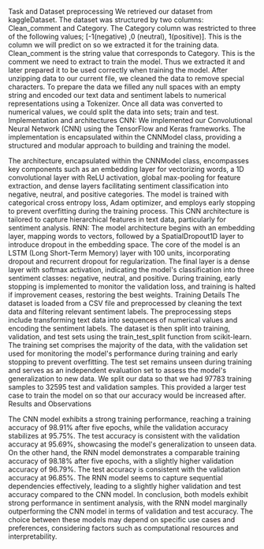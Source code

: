 Task and Dataset preprocessing
We retrieved our dataset from kaggleDataset. The dataset was structured by two columns: Clean_comment and Category. The Category column was restricted to three of the following values; [-1(negative) ,0 (neutral), 1(positive)].
This is the column we will predict on so we extracted it for the training data. Clean_comment is the string value that corresponds to Category. This is the comment we need to extract to train the model. Thus we extracted it and later prepared it to be used correctly when training the model. After unzipping data to our current file, we cleaned the data to remove special characters. To prepare the data we filled any null spaces with an empty string and encoded our text data and sentiment labels to numerical representations using a Tokenizer. Once all data was converted to numerical values, we could split the data into sets; train and test.
Implementation and architectures
CNN:
We implemented our Convolutional Neural Network (CNN) using the TensorFlow and Keras frameworks. The implementation is encapsulated within the CNNModel class, providing a structured and modular approach to building and training the model.
   
 The architecture, encapsulated within the CNNModel class, encompasses key components such as an embedding layer for vectorizing words, a 1D convolutional layer with ReLU activation, global max-pooling for feature extraction, and dense layers facilitating sentiment classification into negative, neutral, and positive categories. The model is trained with categorical cross entropy loss, Adam optimizer, and employs early stopping to prevent overfitting during the training process. This CNN architecture is tailored to capture hierarchical features in text data, particularly for sentiment analysis.
RNN:
The model architecture begins with an embedding layer, mapping words to vectors, followed by a SpatialDropout1D layer to introduce dropout in the embedding space. The core of the model is an LSTM (Long Short-Term Memory) layer with 100 units, incorporating dropout and recurrent dropout for regularization. The final layer is a dense layer with softmax activation, indicating the model's classification into three sentiment classes: negative, neutral, and positive. During training, early stopping is implemented to monitor the validation loss, and training is halted if improvement ceases, restoring the best weights.
Training Details
The dataset is loaded from a CSV file and preprocessed by cleaning the text data and filtering relevant sentiment labels. The preprocessing steps include transforming text data into sequences of numerical values and encoding the sentiment labels. The dataset is then split into training, validation, and test sets using the train_test_split function from scikit-learn. The training set comprises the majority of the data, with the validation set used for monitoring the model's performance during training and early stopping to prevent overfitting. The test set remains unseen during training and serves as an independent evaluation set to assess the model's generalization to new data. We split our data so that we had 97783 training samples to 32595 test and validation samples. This provided a larger test case to train the model on so that our accuracy would be increased after.
Results and Observations

The CNN model exhibits a strong training performance, reaching a training accuracy of 98.91% after five epochs, while the validation accuracy stabilizes at 95.75%. The test accuracy is consistent with the validation accuracy at 95.69%, showcasing the model's generalization to unseen data.
On the other hand, the RNN model demonstrates a comparable training accuracy of 98.18% after five epochs, with a slightly higher validation accuracy of 96.79%. The test accuracy is consistent with the validation accuracy at 96.85%. The RNN model seems to capture sequential dependencies effectively, leading to a slightly higher validation and test accuracy compared to the CNN model.
In conclusion, both models exhibit strong performance in sentiment analysis, with the RNN model marginally outperforming the CNN model in terms of validation and test accuracy. The choice between these models may depend on specific use cases and preferences, considering factors such as computational resources and interpretability.
